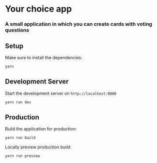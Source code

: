 # Your choice app

### A small application in which you can create cards with voting questions

## Setup

Make sure to install the dependencies:

```bash
yarn
```

## Development Server

Start the development server on `http://localhost:9000`

```bash
yarn run dev
```

## Production

Build the application for production:

```bash
yarn run build
```

Locally preview production build:

```bash
yarn run preview
```
